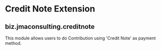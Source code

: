 # Credit Note Extension

## biz.jmaconsulting.creditnote

This module allows users to do Contribution using 'Credit Note' as payment method.
